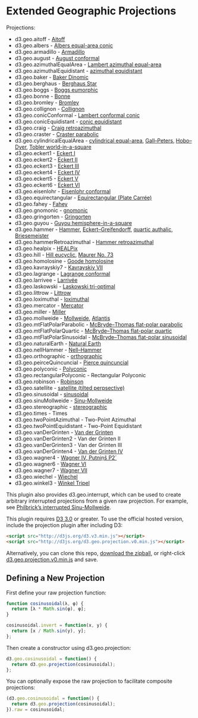 # Extended Geographic Projections

Projections:

* d3.geo.aitoff - [Aitoff](http://bl.ocks.org/3682698)
* d3.geo.albers - [Albers equal-area conic](http://bl.ocks.org/3734308)
* d3.geo.armadillo - [Armadillo](http://bl.ocks.org/4463127)
* d3.geo.august - [August conformal](http://bl.ocks.org/3797581)
* d3.geo.azimuthalEqualArea - [Lambert azimuthal equal-area](http://bl.ocks.org/3757101)
* d3.geo.azimuthalEquidistant - [azimuthal equidistant](http://bl.ocks.org/3757110)
* d3.geo.baker - [Baker Dinomic](http://bl.ocks.org/4476279)
* d3.geo.berghaus - [Berghaus Star](http://bl.ocks.org/4463049)
* d3.geo.boggs - [Boggs eumorphic](http://bl.ocks.org/4481220)
* d3.geo.bonne - [Bonne](http://bl.ocks.org/3734313)
* d3.geo.bromley - [Bromley](http://bl.ocks.org/4487695)
* d3.geo.collignon - [Collignon](http://bl.ocks.org/3734316)
* d3.geo.conicConformal - [Lambert conformal conic](http://bl.ocks.org/3734321)
* d3.geo.conicEquidistant - [conic equidistant](http://bl.ocks.org/3734317)
* d3.geo.craig - [Craig retroazimuthal](http://bl.ocks.org/4459466)
* d3.geo.craster - [Craster parabolic](http://bl.ocks.org/4465118)
* d3.geo.cylindricalEqualArea - [cylindrical equal-area](http://bl.ocks.org/3712408), [Gall–Peters](http://bl.ocks.org/3946824), [Hobo–Dyer](http://bl.ocks.org/4476487), [Tobler world-in-a-square](http://bl.ocks.org/4476496)
* d3.geo.eckert1 - [Eckert I](http://bl.ocks.org/3734322)
* d3.geo.eckert2 - [Eckert II](http://bl.ocks.org/3734324)
* d3.geo.eckert3 - [Eckert III](http://bl.ocks.org/3734325)
* d3.geo.eckert4 - [Eckert IV](http://bl.ocks.org/3734327)
* d3.geo.eckert5 - [Eckert V](http://bl.ocks.org/3734328)
* d3.geo.eckert6 - [Eckert VI](http://bl.ocks.org/3734329)
* d3.geo.eisenlohr - [Eisenlohr conformal](http://bl.ocks.org/3797585)
* d3.geo.equirectangular - [Equirectangular (Plate Carrée)](http://bl.ocks.org/3757119)
* d3.geo.fahey - [Fahey](http://bl.ocks.org/4731228)
* d3.geo.gnomonic - [gnomonic](http://bl.ocks.org/3757349)
* d3.geo.gringorten - [Gringorten](http://bl.ocks.org/3796882)
* d3.geo.guyou - [Guyou hemisphere-in-a-square](http://bl.ocks.org/3763867)
* d3.geo.hammer - [Hammer](http://bl.ocks.org/3712397), [Eckert–Greifendorff](http://bl.ocks.org/4496212), [quartic authalic](http://bl.ocks.org/4463175), [Briesemeister](http://bl.ocks.org/4519926)
* d3.geo.hammerRetroazimuthal - [Hammer retroazimuthal](http://bl.ocks.org/4459130)
* d3.geo.healpix - [HEALPix](http://bl.ocks.org/4463237)
* d3.geo.hill - [Hill eucyclic](http://bl.ocks.org/4479513), [Maurer No. 73](http://bl.ocks.org/4479547)
* d3.geo.homolosine - [Goode homolosine](http://bl.ocks.org/3734330)
* d3.geo.kavrayskiy7 - [Kavrayskiy VII](http://bl.ocks.org/3710082)
* d3.geo.lagrange - [Lagrange conformal](http://bl.ocks.org/3797591)
* d3.geo.larrivee - [Larrivée](http://bl.ocks.org/3719042)
* d3.geo.laskowski - [Laskowski tri-optimal](http://bl.ocks.org/4489342)
* d3.geo.littrow - [Littrow](http://bl.ocks.org/4459071)
* d3.geo.loximuthal - [loximuthal](http://bl.ocks.org/3867220)
* d3.geo.mercator - [Mercator](http://bl.ocks.org/3757132)
* d3.geo.miller - [Miller](http://bl.ocks.org/3734333)
* d3.geo.mollweide - [Mollweide](http://bl.ocks.org/3734336), [Atlantis](http://bl.ocks.org/4519975)
* d3.geo.mtFlatPolarParabolic - [McBryde–Thomas flat-polar parabolic](http://bl.ocks.org/4465130)
* d3.geo.mtFlatPolarQuartic - [McBryde–Thomas flat-polar quartic](http://bl.ocks.org/4465137)
* d3.geo.mtFlatPolarSinusoidal - [McBryde–Thomas flat-polar sinusoidal](http://bl.ocks.org/4465140)
* d3.geo.naturalEarth - [Natural Earth](http://bl.ocks.org/4479477)
* d3.geo.nellHammer - [Nell–Hammer](http://bl.ocks.org/3734342)
* d3.geo.orthographic - [orthographic](http://bl.ocks.org/3757125)
* d3.geo.peirceQuincuncial - [Pierce quincuncial](http://bl.ocks.org/4310087)
* d3.geo.polyconic - [Polyconic](http://bl.ocks.org/3734343)
* d3.geo.rectangularPolyconic - Rectangular Polyconic
* d3.geo.robinson - [Robinson](http://bl.ocks.org/3710566)
* d3.geo.satellite - [satellite (tilted perpsective)](http://bl.ocks.org/3790444)
* d3.geo.sinusoidal - [sinusoidal](http://bl.ocks.org/3712399)
* d3.geo.sinuMollweide - [Sinu-Mollweide](http://bl.ocks.org/4319903)
* d3.geo.stereographic - [stereographic](http://bl.ocks.org/3757137)
* d3.geo.times - Times
* d3.geo.twoPointAzimuthal - Two-Point Azimuthal
* d3.geo.twoPointEquidistant - Two-Point Equidistant
* d3.geo.vanDerGrinten - [Van der Grinten](http://bl.ocks.org/3796831)
* d3.geo.vanDerGrinten2 - Van der Grinten II
* d3.geo.vanDerGrinten3 - Van der Grinten III
* d3.geo.vanDerGrinten4 - [Van der Grinten IV](http://bl.ocks.org/4489365)
* d3.geo.wagner4 - [Wagner IV, Putniṇš P2´](http://bl.ocks.org/4487674)
* d3.geo.wagner6 - [Wagner VI](http://bl.ocks.org/3710148)
* d3.geo.wagner7 - [Wagner VII](http://bl.ocks.org/4465109)
* d3.geo.wiechel - [Wiechel](http://bl.ocks.org/4463155)
* d3.geo.winkel3 - [Winkel Tripel](http://bl.ocks.org/3682676)

This plugin also provides d3.geo.interrupt, which can be used to create arbitrary interrupted projections from a given raw projection. For example, see [Philbrick’s interrupted Sinu-Mollweide](http://bl.ocks.org/4481520).

This plugin requires [D3 3.0](https://github.com/mbostock/d3/wiki/Upgrading-to-3.0) or greater. To use the official hosted version, include the projection plugin after including D3:

```html
<script src="http://d3js.org/d3.v3.min.js"></script>
<script src="http://d3js.org/d3.geo.projection.v0.min.js"></script>
```

Alternatively, you can clone this repo, [download the zipball](http://github.com/d3/d3-plugins/zipball/master), or right-click [d3.geo.projection.v0.min.js](http://d3js.org/d3.geo.projection.v0.min.js) and save.

## Defining a New Projection

First define your raw projection function:

```js
function cosinusoidal(λ, φ) {
  return [λ * Math.sin(φ), φ];
}

cosinusoidal.invert = function(x, y) {
  return [x / Math.sin(y), y];
};
```

Then create a constructor using d3.geo.projection:

```js
d3.geo.cosinusoidal = function() {
  return d3.geo.projection(cosinusoidal);
};
```

You can optionally expose the raw projection to facilitate composite projections:

```js
(d3.geo.cosinusoidal = function() {
  return d3.geo.projection(cosinusoidal);
}).raw = cosinusoidal;
```
